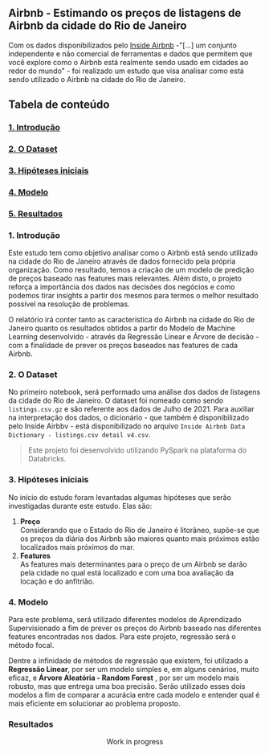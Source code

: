 ## Airbnb - Estimando os preços de listagens de Airbnb da cidade do Rio de Janeiro
Com os dados disponibilizados pelo [Inside Airbnb](http://insideairbnb.com/get-the-data.html) -"[...] um conjunto independente e não comercial de ferramentas e dados que permitem que você explore como o Airbnb está realmente sendo usado em cidades ao redor do mundo" - foi realizado um estudo que visa analisar como está sendo utilizado o Airbnb na cidade do Rio de Janeiro.

## Tabela de conteúdo
<a id='Tabela de conteúdo'></a>

### <a href='#1. Introdução'> 1. Introdução </a>
### <a href='#2. O Dataset'> 2. O Dataset </a>
### <a href='#3. Hipóteses iniciais'> 3. Hipóteses iniciais </a>
### <a href='#4. Modelo'> 4. Modelo </a>
### <a href='#5. Resultados'> 5. Resultados </a>

### 1. Introdução
<a id='1. Introdução'></a>

Este estudo tem como objetivo analisar como o Airbnb está sendo utilizado na cidade do Rio de Janeiro através de dados fornecido pela própria organização. Como resultado, temos a criação de um modelo de predição de preços baseado nas features mais relevantes. Além disto, o projeto reforça a importância dos dados nas decisões dos negócios e como podemos tirar insights a partir dos mesmos para termos o melhor resultado possível na resolução de problemas.

O relatório irá conter tanto as característica do Airbnb na cidade do Rio de Janeiro quanto os resultados obtidos a partir do Modelo de Machine Learning desenvolvido - através da Regressão Linear e Árvore de decisão - com a finalidade de prever os preços baseados nas features de cada Airbnb.


### 2. O Dataset
<a id='2. O Dataset'></a>

No primeiro notebook, será performado uma análise dos dados de listagens da cidade do Rio de Janeiro. O dataset foi nomeado como sendo `listings.csv.gz` e são referente aos dados de Julho de 2021. Para auxiliar na interpretação dos dados, o dicionário - que também é disponibilizado pelo Inside Airbbv - está disponibilizado no arquivo `Inside Airbnb Data Dictionary - listings.csv detail v4.csv`.


> Este projeto foi desenvolvido utilizando PySpark na plataforma do Databricks. <br>


### 3. Hipóteses iniciais 
<a id='3. Hipóteses iniciais'></a>

No início do estudo foram levantadas algumas hipóteses que serão investigadas durante este estudo. Elas são:

 1. **Preço**
<br>	Considerando que o Estado do Rio de Janeiro é litorâneo, supõe-se que os preços da diária dos Airbnb são maiores quanto mais próximos estão localizados mais próximos do mar. 
 2. **Features**
 <br>	As features mais determinantes para o preço de um Airbnb se darão pela cidade no qual está localizado e com uma boa avaliação da locação e do anfitrião.

### 4. Modelo
<a id='4. Modelo'></a>

Para este problema, será utilizado diferentes modelos de Aprendizado Supervisionado a fim de prever os preços do Airbnb baseado nas diferentes features encontradas nos dados. Para este projeto, regressão será o método focal. 

Dentre a infinidade de métodos de regressão que existem, foi utilizado a **Regressão Linear**, por ser um modelo simples e, em alguns cenários, muito eficaz, e **Árvore Aleatória - Random Forest** , por ser um modelo mais robusto, mas que entrega uma boa precisão. Serão utilizado esses dois modelos a fim de comparar a acurácia entre cada modelo e entender qual é mais eficiente em solucionar ao problema proposto. 


### Resultados
<a id='5. Resultados'></a>

<div align="center">Work in progress</div>
